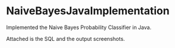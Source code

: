 # NaiveBayesJavaImplementation


Implemented the Naive Bayes Probability Classifier in Java. 

Attached is the SQL and the output screenshots. 
